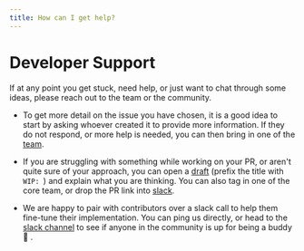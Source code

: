 ```yaml
---
title: How can I get help?
---
```


# Developer Support

If at any point you get stuck, need help, or just want to chat through some ideas,
please reach out to the team or the community.

- To get more detail on the issue you have chosen, it is a good idea to start by asking
  whoever created it to provide more information.
  If they do not respond, or more help is needed,
  you can then bring in one of the [team][team].

- If you are struggling with something while working on your PR, or aren't quite
  sure of your approach, you can open a [draft](https://github.blog/2019-02-14-introducing-draft-pull-requests/)
  (prefix the title with `WIP: `) and explain what you are thinking.
  You can also tag in one of the core team, or drop the PR link into [slack][slack].

- We are happy to pair with contributors over a slack call to help them fine-tune their
  implementation. You can ping us directly, or head to the [slack channel][slack]
  to see if anyone in the community is up for being a buddy :pear: .

[slack]: https://weave-community.slack.com/archives/C02KARWGR7S
[team]: /docs/community/team
